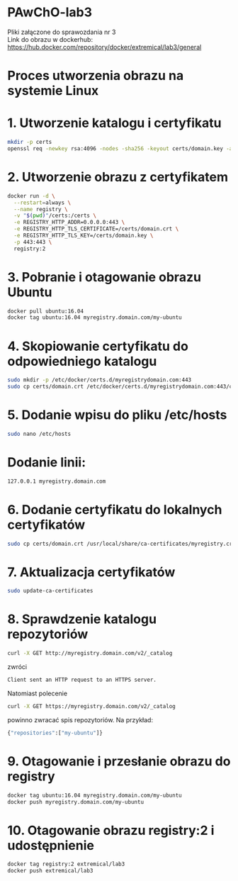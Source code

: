 # PAwChO-lab3
Pliki załączone do sprawozdania nr 3\
Link do obrazu w dockerhub: https://hub.docker.com/repository/docker/extremical/lab3/general

# Proces utworzenia obrazu na systemie Linux


# 1. Utworzenie katalogu i certyfikatu
```bash
mkdir -p certs
openssl req -newkey rsa:4096 -nodes -sha256 -keyout certs/domain.key -addext "subjectAltName = DNS:myregistry.domain.com" -x509 -days 365 -out certs/domain.crt
```
# 2. Utworzenie obrazu z certyfikatem
```bash
docker run -d \
  --restart=always \
  --name registry \
  -v "$(pwd)"/certs:/certs \
  -e REGISTRY_HTTP_ADDR=0.0.0.0:443 \
  -e REGISTRY_HTTP_TLS_CERTIFICATE=/certs/domain.crt \
  -e REGISTRY_HTTP_TLS_KEY=/certs/domain.key \
  -p 443:443 \
  registry:2
```
# 3. Pobranie i otagowanie obrazu Ubuntu
```bash
docker pull ubuntu:16.04
docker tag ubuntu:16.04 myregistry.domain.com/my-ubuntu
```
# 4. Skopiowanie certyfikatu do odpowiedniego katalogu
```bash
sudo mkdir -p /etc/docker/certs.d/myregistrydomain.com:443
sudo cp certs/domain.crt /etc/docker/certs.d/myregistrydomain.com:443/ca.crt
```
# 5. Dodanie wpisu do pliku /etc/hosts
```bash
sudo nano /etc/hosts
```
# Dodanie linii:
```bash
127.0.0.1 myregistry.domain.com
```
# 6. Dodanie certyfikatu do lokalnych certyfikatów
```bash
sudo cp certs/domain.crt /usr/local/share/ca-certificates/myregistry.crt
```
# 7. Aktualizacja certyfikatów
```bash
sudo update-ca-certificates
```
# 8. Sprawdzenie katalogu repozytoriów
```bash
curl -X GET http://myregistry.domain.com/v2/_catalog
```
zwróci
```bash
Client sent an HTTP request to an HTTPS server.
```
Natomiast polecenie
```bash
curl -X GET https://myregistry.domain.com/v2/_catalog
```
powinno zwracać spis repozytoriów. Na przykład:
```bash
{"repositories":["my-ubuntu"]}
```
# 9. Otagowanie i przesłanie obrazu do registry
```bash
docker tag ubuntu:16.04 myregistry.domain.com/my-ubuntu
docker push myregistry.domain.com/my-ubuntu
```
# 10. Otagowanie obrazu registry:2 i udostępnienie
```bash
docker tag registry:2 extremical/lab3
docker push extremical/lab3
```
